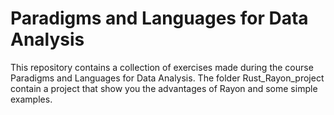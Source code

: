 # Paradigms and Languages for Data Analysis
This repository contains a collection of exercises made during the course Paradigms and Languages for Data Analysis. The folder Rust_Rayon_project contain a project that show you the advantages of Rayon and some simple examples.
